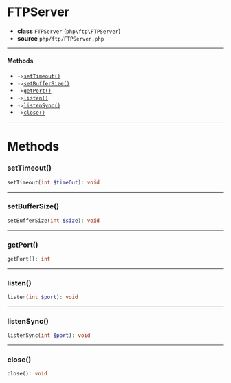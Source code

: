 # FTPServer

- **class** `FTPServer` (`php\ftp\FTPServer`)
- **source** `php/ftp/FTPServer.php`

---

#### Methods

- `->`[`setTimeout()`](#method-settimeout)
- `->`[`setBufferSize()`](#method-setbuffersize)
- `->`[`getPort()`](#method-getport)
- `->`[`listen()`](#method-listen)
- `->`[`listenSync()`](#method-listensync)
- `->`[`close()`](#method-close)

---
# Methods

<a name="method-settimeout"></a>

### setTimeout()
```php
setTimeout(int $timeOut): void
```

---

<a name="method-setbuffersize"></a>

### setBufferSize()
```php
setBufferSize(int $size): void
```

---

<a name="method-getport"></a>

### getPort()
```php
getPort(): int
```

---

<a name="method-listen"></a>

### listen()
```php
listen(int $port): void
```

---

<a name="method-listensync"></a>

### listenSync()
```php
listenSync(int $port): void
```

---

<a name="method-close"></a>

### close()
```php
close(): void
```